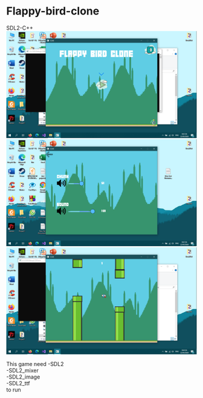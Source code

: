 # Flappy-bird-clone
SDL2-C++
<img src="CS50/asset/1.png">
<img src="CS50/asset/2.png">
<img src="CS50/asset/3.png">

This game need
-SDL2 <br>
-SDL2_mixer <br>
-SDL2_image <br>
-SDL2_ttf <br>
to run
